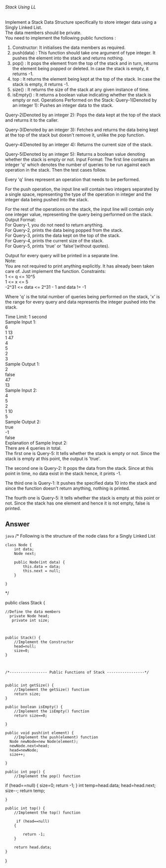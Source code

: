 ###### Stack Using LL
 
Implement a Stack Data Structure specifically to store integer data using a Singly Linked List.<br>
The data members should be private.<br>
You need to implement the following public functions :<br>
1. Constructor:
   It initialises the data members as required.
2. push(data) :
   This function should take one argument of type integer. It pushes the element into the stack and returns nothing.
3. pop() :
   It pops the element from the top of the stack and in turn, returns the element being popped or deleted. In case the stack is empty, it returns -1.
4. top :
   It returns the element being kept at the top of the stack. In case the stack is empty, it returns -1.
5. size() :
   It returns the size of the stack at any given instance of time.
6. isEmpty() :
   It returns a boolean value indicating whether the stack is empty or not.
   Operations Performed on the Stack:
   Query-1(Denoted by an integer 1): Pushes an integer data to the stack.

Query-2(Denoted by an integer 2): Pops the data kept at the top of the stack and returns it to the caller.

Query-3(Denoted by an integer 3): Fetches and returns the data being kept at the top of the stack but doesn't remove it, unlike the pop function.

Query-4(Denoted by an integer 4): Returns the current size of the stack.

Query-5(Denoted by an integer 5): Returns a boolean value denoting whether the stack is empty or not.
Input Format:
The first line contains an integer 'q' which denotes the number of queries to be run against each operation in the stack.
Then the test cases follow.

Every 'q' lines represent an operation that needs to be performed.<br>

For the push operation, the input line will contain two integers separated by a single space, representing the type of the operation in integer and the integer data being pushed into the stack.<br>

For the rest of the operations on the stack, the input line will contain only one integer value, representing the query being performed on the stack.<br>
Output Format:<br>
For Query-1, you do not need to return anything.<br>
For Query-2, prints the data being popped from the stack.<br>
For Query-3, prints the data kept on the top of the stack.<br>
For Query-4, prints the current size of the stack.<br>
For Query-5, prints 'true' or 'false'(without quotes).<br>

Output for every query will be printed in a separate line.<br>
Note:<br>
You are not required to print anything explicitly. It has already been taken care of. Just implement the function.
Constraints:<br>
1 <= q <= 10^5<br>
1 <= x <= 5<br>
-2^31 <= data <= 2^31 - 1 and data != -1<br>

Where 'q' is the total number of queries being performed on the stack, 'x' is the range for every query and data represents the integer pushed into the stack.

Time Limit: 1 second<br>
Sample Input 1:<br>
6<br>
1 13<br>
1 47<br>
4<br>
5<br>
2<br>
3<br>
Sample Output 1:<br>
2<br>
false<br>
47<br>
13<br>
Sample Input 2:<br>
4<br>
5<br>
2<br>
1 10<br>
5<br>
Sample Output 2:<br>
true<br>
-1<br>
false<br>
Explanation of Sample Input 2:<br>
There are 4 queries in total.<br>
The first one is Query-5: It tells whether the stack is empty or not. Since the stack is empty at this point, the output is  'true'.

The second one is Query-2: It pops the data from the stack. Since at this point in time, no data exist in the stack hence, it prints -1.

The third one is Query-1: It pushes the specified data 10 into the stack and since the function doesn't return anything, nothing is printed.

The fourth one is Query-5: It tells whether the stack is empty at this point or not. Since the stack has one element and hence it is not empty, false is printed.

## Answer
```java```
/*
Following is the structure of the node class for a Singly Linked List

    class Node {
        int data;
        Node next;

        public Node(int data) {
            this.data = data;
            this.next = null;
        }

    }

*/

public class Stack {

    //Define the data members
      private Node head;
       private int size;



    public Stack() {
        //Implement the Constructor
        head=null;
        size=0;
    }



    /*----------------- Public Functions of Stack -----------------*/


    public int getSize() { 
        //Implement the getSize() function
        return size;
    }

    public boolean isEmpty() {
        //Implement the isEmpty() function
        return size==0;

    }

    public void push(int element) {
        //Implement the push(element) function
      Node newNode=new Node(element);
      newNode.next=head;
      head=newNode;
      size++;

    }

    public int pop() {
        //Implement the pop() function
if (head==null)
{
size=0;
return -1;
}
int temp=head.data;
head=head.next;
size--;
return temp;



    }

    public int top() {
        //Implement the top() function

         if (head==null)
        {
             
            return -1;
        }

        return head.data;
    }
}
```